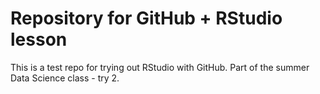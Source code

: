 # Repository for GitHub + RStudio lesson

This is a test repo for trying out RStudio with GitHub. Part of the summer Data Science class - try 2.